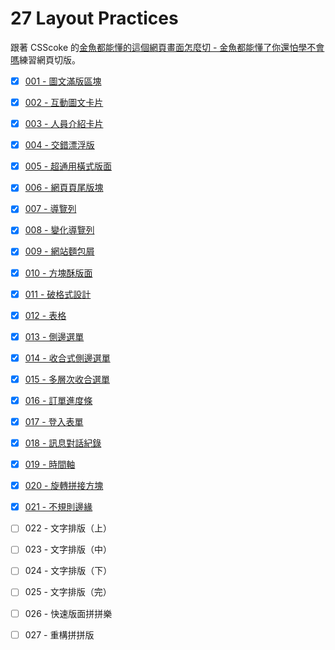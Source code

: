 # 27 Layout Practices

跟著 CSScoke 的[金魚都能懂的這個網頁畫面怎麼切 - 金魚都能懂了你還怕學不會嗎](https://ithelp.ithome.com.tw/users/20112550/ironman/2623)練習網頁切版。

- [x] [001 - 圖文滿版區塊](https://hwahii.github.io/27LayoutPractices/001-pic-and-text-full-page/)

- [x] [002 - 互動圖文卡片](https://hwahii.github.io/27LayoutPractices/002-interactive-cards/)

- [x] [003 - 人員介紹卡片](https://hwahii.github.io/27LayoutPractices/003-member-intro-cards/)

- [x] [004 - 交錯漂浮版](https://hwahii.github.io/27LayoutPractices/004-staggered-floating-boards/)

- [x] [005 - 超通用橫式版面](https://hwahii.github.io/27LayoutPractices/005-horizontal-cards/)

- [x] [006 - 網頁頁尾版塊](https://hwahii.github.io/27LayoutPractices/006-footer/)

- [x] [007 - 導覽列](https://hwahii.github.io/27LayoutPractices/007-navbar/)

- [x] [008 - 變化導覽列](https://hwahii.github.io/27LayoutPractices/008-changed-navbar/)

- [x] [009 - 網站麵包屑](https://hwahii.github.io/27LayoutPractices/009-breadcrumb/)

- [x] [010 - 方塊酥版面](https://hwahii.github.io/27LayoutPractices/010-square-cookies)

- [x] [011 - 破格式設計](https://hwahii.github.io/27LayoutPractices/011-break-box-design/)

- [x] [012 - 表格](https://hwahii.github.io/27LayoutPractices/012-table/)

- [x] [013 - 側邊選單](https://hwahii.github.io/27LayoutPractices/013-side-menu/)

- [x] [014 - 收合式側邊選單](https://hwahii.github.io/27LayoutPractices/014-collapsed-side-menu/)

- [x] [015 - 多層次收合選單](https://hwahii.github.io/27LayoutPractices/015-hierarchical-collapsed-side-menu/)

- [x] [016 - 訂單進度條](https://hwahii.github.io/27LayoutPractices/016-order-progress/)

- [x] [017 - 登入表單](https://hwahii.github.io/27LayoutPractices/017-login-form/)

- [x] [018 - 訊息對話紀錄](https://hwahii.github.io/27LayoutPractices/018-chat-dialog/)

- [x] [019 - 時間軸](https://hwahii.github.io/27LayoutPractices/019-timeline/)

- [x] [020 - 旋轉拼接方塊](https://hwahii.github.io/27LayoutPractices/020-rotated-squares/)

- [x] [021 - 不規則邊緣](https://hwahii.github.io/27LayoutPractices/021-irregular-edge/)

- [ ] 022 - 文字排版（上）

- [ ] 023 - 文字排版（中）

- [ ] 024 - 文字排版（下）

- [ ] 025 - 文字排版（完）

- [ ] 026 - 快速版面拼拼樂

- [ ] 027 - 重構拼拼版